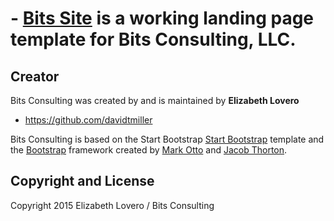 # - [Bits Site](http://bitsconsulting.net) is a working landing page template for Bits Consulting, LLC.

## Creator

Bits Consulting was created by and is maintained by **Elizabeth Lovero**
* https://github.com/davidtmiller

Bits Consulting is based on the Start Bootstrap [Start Bootstrap](http://startbootstrap.com/) template and the  [Bootstrap](http://getbootstrap.com/) framework created by [Mark Otto](https://twitter.com/mdo) and [Jacob Thorton](https://twitter.com/fat).

## Copyright and License

Copyright 2015 Elizabeth Lovero / Bits Consulting